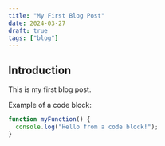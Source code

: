 ```yaml
---
title: "My First Blog Post"
date: 2024-03-27
draft: true
tags: ["blog"]
---
```


## Introduction

This is my first blog post.

Example of a code block:

```js
function myFunction() {
  console.log("Hello from a code block!");
}
